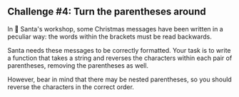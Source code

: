 ## Challenge #4: Turn the parentheses around

In 🎅 Santa's workshop, some Christmas messages have been written in a peculiar way: the words within the brackets must be read backwards.

Santa needs these messages to be correctly formatted. Your task is to write a function that takes a string and reverses the characters within each pair of parentheses, removing the parentheses as well.

However, bear in mind that there may be nested parentheses, so you should reverse the characters in the correct order.